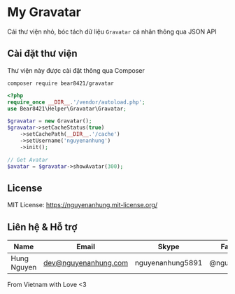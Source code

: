 # My Gravatar

Cái thư viện nhỏ, bóc tách dữ liệu `Gravatar` cá nhân thông qua JSON API

## Cài đặt thư viện

Thư viện này được cài đặt thông qua Composer

```shell
composer require bear8421/gravatar
```

```php
<?php
require_once __DIR__.'/vendor/autoload.php';
use Bear8421\Helper\Gravatar\Gravatar;

$gravatar = new Gravatar();
$gravatar->setCacheStatus(true)
    ->setCachePath(__DIR__.'/cache')
    ->setUsername('nguyenanhung')
    ->init();

// Get Avatar
$avatar = $gravatar->showAvatar(300);

```

## License

MIT License: https://nguyenanhung.mit-license.org/

## Liên hệ & Hỗ trợ

| Name        | Email                | Skype            | Facebook      |
| ----------- | -------------------- | ---------------- | ------------- |
| Hung Nguyen | dev@nguyenanhung.com | nguyenanhung5891 | @nguyenanhung |

From Vietnam with Love <3